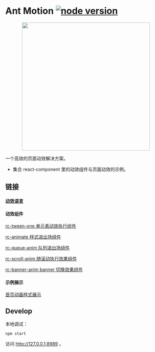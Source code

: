 # Ant Motion [![node version][node-image]][node-url]

[node-image]: https://img.shields.io/badge/node.js-%3E=_0.10-green.svg?style=flat-square
[node-url]: http://nodejs.org/download/

<p align="center">
  <a href="http://moition.and.design">
    <img src="https://os.alipayobjects.com/rmsportal/tdjazOmUHhUKXxZ.svg" width="400" />
  </a>
  <p>一个高效的页面动效解决方案。</p>
</p>

- 集合 react-component 里的动效组件与页面动效的示例。

## 链接
#### [动效语言](http://motion.ant.design/#/language/)

#### 动效组件

[rc-tween-one 单元素动效执行组件](http://motion.ant.design/#/components/tween-one)

[rc-animate 样式进出场组件](http://motion.ant.design/#/components/animate)

[rc-queue-anim 队列进出场组件](http://motion.ant.design/#/components/queue-anim)

[rc-scroll-anim 随滚动执行效果组件](http://motion.ant.design/#/components/scroll-anim)

[rc-banner-anim banner 切换效果组件](http://motion.ant.design/#/components/scroll-anim)

#### 示例展示

[首页动画样式展示](http://motion.ant.design/#/cases/home)

## Develop

本地调试：

```
npm start
```

访问 http://127.0.0.1:8989 。

